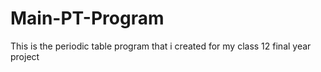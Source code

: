 # Main-PT-Program
This is the periodic table program that i created for my class 12 final year project
